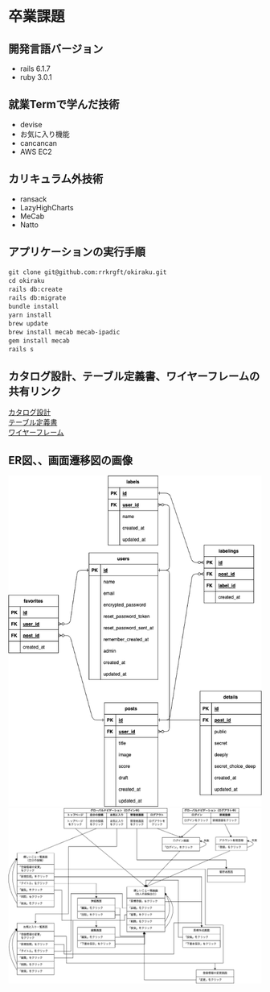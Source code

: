 # 卒業課題
## 開発言語バージョン
 - rails 6.1.7
 - ruby 3.0.1

## 就業Termで学んだ技術
 - devise
 - お気に入り機能
 - cancancan
 - AWS EC2

## カリキュラム外技術
 - ransack
 - LazyHighCharts
 - MeCab
 - Natto

 ## アプリケーションの実行手順
  `git clone git@github.com:rrkrgft/okiraku.git`  
  `cd okiraku`  
  `rails db:create`  
  `rails db:migrate`   
  `bundle install`  
  `yarn install`  
  `brew update`  
  `brew install mecab mecab-ipadic`  
  `gem install mecab`  
  `rails s`  

## カタログ設計、テーブル定義書、ワイヤーフレームの共有リンク
 [カタログ設計](https://1drv.ms/x/s!Agex3JiktMUAgfsfEyg6QBKEUm_aiw?e=1nv7fO)  
 [テーブル定義書](https://1drv.ms/x/s!Agex3JiktMUAgfsfEyg6QBKEUm_aiw?e=1nv7fO)  
 [ワイヤーフレーム](https://1drv.ms/b/s!Agex3JiktMUAgfsk7h43q-5tA0zjgw?e=h6Foh6)

##  ER図、、画面遷移図の画像
 ![ER図](./ER.png)  
 ![画面遷移図](./view.png)
   
